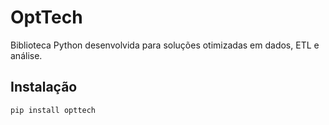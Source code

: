 # OptTech

Biblioteca Python desenvolvida para soluções otimizadas em dados, ETL e análise.

## Instalação

```bash
pip install opttech
